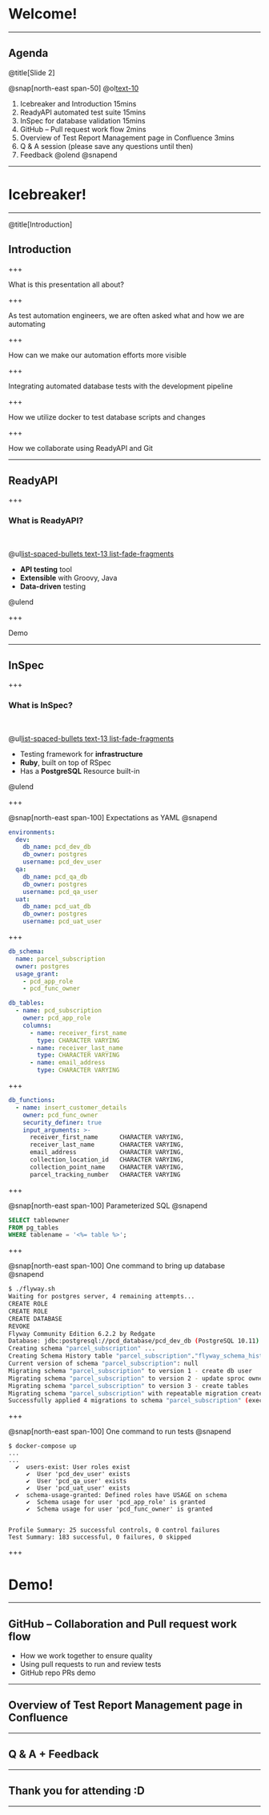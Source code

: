 # Welcome!

---

## Agenda

@title[Slide 2]

@snap[north-east span-50]
@ol[text-10 ](false)
1. Icebreaker and Introduction 15mins
1. ReadyAPI automated test suite 15mins
1. InSpec for database validation 15mins
1. GitHub – Pull request work flow 2mins
1. Overview of Test Report Management page in Confluence 3mins
1. Q & A session (please save any questions until then)
1. Feedback
@olend
@snapend

---

# Icebreaker!

---
@title[Introduction]

## Introduction

+++

What is this presentation all about?

+++

As test automation engineers, we are often asked what and how we are
automating

+++

How can we make our automation efforts more visible

+++

Integrating automated database tests with the development pipeline

+++

How we utilize docker to test database scripts and changes

+++

How we collaborate using ReadyAPI and Git

---

## ReadyAPI

+++

### What is ReadyAPI?

</br>

@ul[list-spaced-bullets text-13 list-fade-fragments](true)

- **API testing** tool
- **Extensible** with Groovy, Java
- **Data-driven** testing

@ulend

+++

Demo

---

## InSpec

+++

### What is InSpec?

</br>

@ul[list-spaced-bullets text-13 list-fade-fragments](true)

- Testing framework for **infrastructure**
- **Ruby**, built on top of RSpec
- Has a **PostgreSQL** Resource built-in

@ulend

+++

@snap[north-east span-100]
Expectations as YAML
@snapend

```yaml zoom-15
environments:
  dev:
    db_name: pcd_dev_db
    db_owner: postgres
    username: pcd_dev_user
  qa:
    db_name: pcd_qa_db
    db_owner: postgres
    username: pcd_qa_user
  uat:
    db_name: pcd_uat_db
    db_owner: postgres
    username: pcd_uat_user
```

+++

```yaml zoom-12 code-blend
db_schema:
  name: parcel_subscription
  owner: postgres
  usage_grant:
    - pcd_app_role
    - pcd_func_owner

db_tables:
  - name: pcd_subscription
    owner: pcd_app_role
    columns:
      - name: receiver_first_name
        type: CHARACTER VARYING
      - name: receiver_last_name
        type: CHARACTER VARYING
      - name: email_address
        type: CHARACTER VARYING
```

+++

```yaml zoom-14 code-blend
db_functions:
  - name: insert_customer_details
    owner: pcd_func_owner
    security_definer: true
    input_arguments: >-
      receiver_first_name      CHARACTER VARYING,
      receiver_last_name       CHARACTER VARYING,
      email_address            CHARACTER VARYING,
      collection_location_id   CHARACTER VARYING,
      collection_point_name    CHARACTER VARYING,
      parcel_tracking_number   CHARACTER VARYING
```

+++

@snap[north-east span-100]
Parameterized SQL
@snapend

```sql zoom-17 code-blend
SELECT tableowner
FROM pg_tables
WHERE tablename = '<%= table %>';
```

+++

@snap[north-east span-100]
One command to bring up database
@snapend

```bash zoom-7
$ ./flyway.sh
Waiting for postgres server, 4 remaining attempts...
CREATE ROLE
CREATE ROLE
CREATE DATABASE
REVOKE
Flyway Community Edition 6.2.2 by Redgate
Database: jdbc:postgresql://pcd_database/pcd_dev_db (PostgreSQL 10.11)
Creating schema "parcel_subscription" ...
Creating Schema History table "parcel_subscription"."flyway_schema_history" ...
Current version of schema "parcel_subscription": null
Migrating schema "parcel_subscription" to version 1 - create db user
Migrating schema "parcel_subscription" to version 2 - update sproc owner permissions
Migrating schema "parcel_subscription" to version 3 - create tables
Migrating schema "parcel_subscription" with repeatable migration create stored procs
Successfully applied 4 migrations to schema "parcel_subscription" (execution time 00:00.457s)
```

+++

@snap[north-east span-100]
One command to run tests
@snapend

``` zoom-7
$ docker-compose up
...
...
  ✔  users-exist: User roles exist
     ✔  User 'pcd_dev_user' exists
     ✔  User 'pcd_qa_user' exists
     ✔  User 'pcd_uat_user' exists
  ✔  schema-usage-granted: Defined roles have USAGE on schema
     ✔  Schema usage for user 'pcd_app_role' is granted
     ✔  Schema usage for user 'pcd_func_owner' is granted


Profile Summary: 25 successful controls, 0 control failures
Test Summary: 183 successful, 0 failures, 0 skipped
```

+++

# Demo!

---

## GitHub – Collaboration and Pull request work flow

- How we work together to ensure quality
- Using pull requests to run and review tests
- GitHub repo PRs demo

---

## Overview of Test Report Management page in Confluence

---

## Q & A + Feedback

---

## Thank you for attending :D

---
